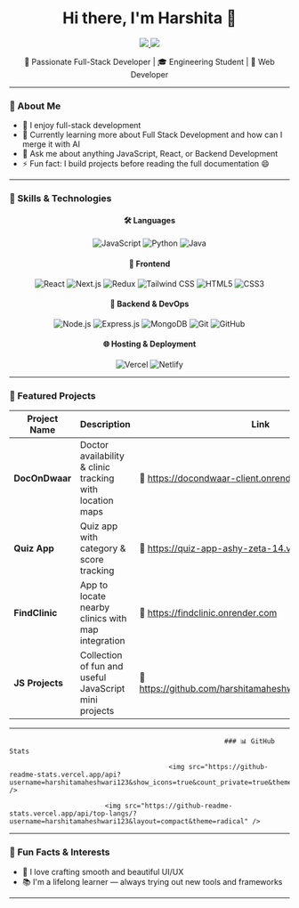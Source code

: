 <h1 align="center">Hi there, I'm Harshita 👋</h1>

<p align="center">
  <a href="https://www.linkedin.com/in/harshita-maheshwari-a0a654258" target="_blank">
    <img src="https://img.shields.io/badge/LinkedIn-%230077B5.svg?style=for-the-badge&logo=linkedin&logoColor=white" />
  </a>
  <a href="mailto:harshitamaheshwari762@gmail.com">
    <img src="https://img.shields.io/badge/Gmail-%23D14836.svg?style=for-the-badge&logo=gmail&logoColor=white" />
  </a>
</p>

<p align="center">
  🌟 Passionate Full-Stack Developer | 🎓 Engineering Student | 🤖 Web Developer
</p>

---

### 🧠 About Me

- 🎨 I enjoy full-stack development  
- 🌱 Currently learning more about Full Stack Development and how can I merge it with AI  
- 💬 Ask me about anything JavaScript, React, or Backend Development 
- ⚡ Fun fact: I build projects before reading the full documentation 😄  

---

### 🚀 Skills & Technologies

<div align="center">

#### 🛠 Languages
![JavaScript](https://img.shields.io/badge/-JavaScript-F7DF1E?style=flat&logo=javascript&logoColor=black)
![Python](https://img.shields.io/badge/-Python-3776AB?style=flat&logo=python&logoColor=white)
![Java](https://img.shields.io/badge/-Java-007396?style=flat&logo=java)

#### 🧰 Frontend
![React](https://img.shields.io/badge/-React-61DAFB?style=flat&logo=react&logoColor=black)
![Next.js](https://img.shields.io/badge/-Next.js-000000?style=flat&logo=next.js)
![Redux](https://img.shields.io/badge/-Redux-764ABC?style=flat&logo=redux&logoColor=white)
![Tailwind CSS](https://img.shields.io/badge/-Tailwind%20CSS-06B6D4?style=flat&logo=tailwind-css)
![HTML5](https://img.shields.io/badge/-HTML5-E34F26?style=flat&logo=html5&logoColor=white)
![CSS3](https://img.shields.io/badge/-CSS3-1572B6?style=flat&logo=css3)

#### 🔧 Backend & DevOps
![Node.js](https://img.shields.io/badge/-Node.js-339933?style=flat&logo=node.js&logoColor=white)
![Express.js](https://img.shields.io/badge/-Express.js-000000?style=flat&logo=express&logoColor=white)
![MongoDB](https://img.shields.io/badge/-MongoDB-47A248?style=flat&logo=mongodb&logoColor=white)
![Git](https://img.shields.io/badge/-Git-F05032?style=flat&logo=git&logoColor=white)
![GitHub](https://img.shields.io/badge/-GitHub-181717?style=flat&logo=github)

#### 🌐 Hosting & Deployment
![Vercel](https://img.shields.io/badge/-Vercel-000000?style=flat&logo=vercel)
![Netlify](https://img.shields.io/badge/-Netlify-00C7B7?style=flat&logo=netlify)

</div>

---

### 🌟 Featured Projects

| Project Name        | Description                                               | Link     |
|---------------------|-----------------------------------------------------------|----------|
| **DocOnDwaar**       | Doctor availability & clinic tracking with location maps | 🔗 https://docondwaar-client.onrender.com |
| **Quiz App**         | Quiz app with category & score tracking                  | 🔗 https://quiz-app-ashy-zeta-14.vercel.app/ |
| **FindClinic**       | App to locate nearby clinics with map integration        | 🔗 https://findclinic.onrender.com |
| **JS Projects**      | Collection of fun and useful JavaScript mini projects    | 🔗 https://github.com/harshitamaheshwari123/JSPROJECTS|

---

                                                          ### 📊 GitHub Stats

                                            <img src="https://github-readme-stats.vercel.app/api?username=harshitamaheshwari123&show_icons=true&count_private=true&theme=radical" />

                            <img src="https://github-readme-stats.vercel.app/api/top-langs/?username=harshitamaheshwari123&layout=compact&theme=radical" />


---

### 🎨 Fun Facts & Interests

- 🎨 I love crafting smooth and beautiful UI/UX
- 📚 I'm a lifelong learner — always trying out new tools and frameworks

---

